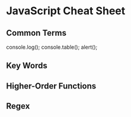 # JavaScript Cheat Sheet

## Common Terms
console.log();
console.table();
alert();

## Key Words

## Higher-Order Functions

## Regex
